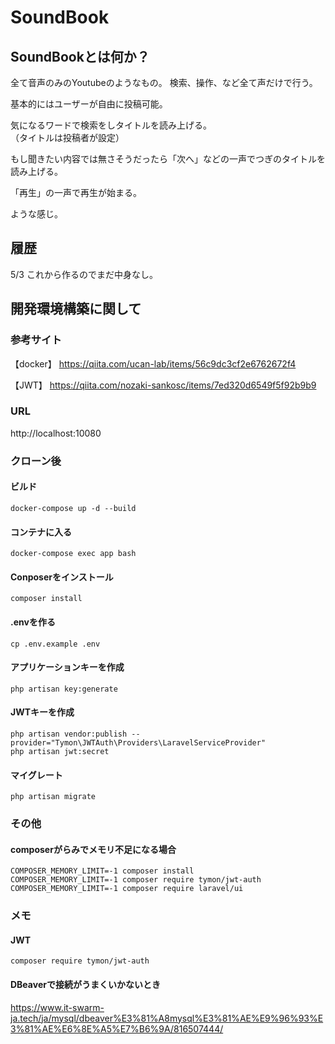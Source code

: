 # SoundBook

## SoundBookとは何か？
全て音声のみのYoutubeのようなもの。
検索、操作、など全て声だけで行う。

基本的にはユーザーが自由に投稿可能。

気になるワードで検索をしタイトルを読み上げる。<br>
（タイトルは投稿者が設定）

もし聞きたい内容では無さそうだったら「次へ」などの一声でつぎのタイトルを読み上げる。

「再生」の一声で再生が始まる。

ような感じ。

## 履歴
5/3 これから作るのでまだ中身なし。


## 開発環境構築に関して
### 参考サイト
【docker】
https://qiita.com/ucan-lab/items/56c9dc3cf2e6762672f4

【JWT】
https://qiita.com/nozaki-sankosc/items/7ed320d6549f5f92b9b9

### URL
http://localhost:10080

### クローン後

#### ビルド
```
docker-compose up -d --build
```

#### コンテナに入る
```
docker-compose exec app bash
```

#### Conposerをインストール
```
composer install
```

#### .envを作る
```
cp .env.example .env
```

#### アプリケーションキーを作成
```
php artisan key:generate
```

#### JWTキーを作成
```
php artisan vendor:publish --provider="Tymon\JWTAuth\Providers\LaravelServiceProvider"
php artisan jwt:secret
```

#### マイグレート
```
php artisan migrate
```

### その他

#### composerがらみでメモリ不足になる場合
```
COMPOSER_MEMORY_LIMIT=-1 composer install
COMPOSER_MEMORY_LIMIT=-1 composer require tymon/jwt-auth
COMPOSER_MEMORY_LIMIT=-1 composer require laravel/ui
```

### メモ

#### JWT
```
composer require tymon/jwt-auth
```

#### DBeaverで接続がうまくいかないとき
https://www.it-swarm-ja.tech/ja/mysql/dbeaver%E3%81%A8mysql%E3%81%AE%E9%96%93%E3%81%AE%E6%8E%A5%E7%B6%9A/816507444/